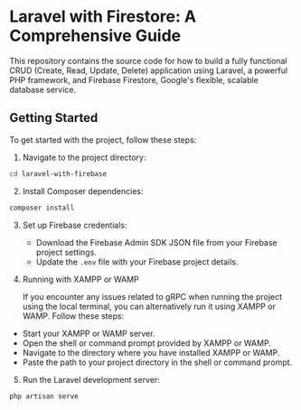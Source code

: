 # Laravel with Firestore: A Comprehensive Guide

This repository contains the source code for how to build a fully functional CRUD (Create, Read, Update, Delete) application using Laravel, a powerful PHP framework, and Firebase Firestore, Google's flexible, scalable database service.

## Getting Started

To get started with the project, follow these steps:

1. Navigate to the project directory:

```bash
cd laravel-with-firebase
```

2. Install Composer dependencies:

```bash
composer install
```

3. Set up Firebase credentials:

    - Download the Firebase Admin SDK JSON file from your Firebase project settings.
    - Update the `.env` file with your Firebase project details.



4. Running with XAMPP or WAMP

   If you encounter any issues related to gRPC when running the project using the local terminal, you can alternatively run it using XAMPP or WAMP. Follow these steps:

 - Start your XAMPP or WAMP server.
 - Open the shell or command prompt provided by XAMPP or WAMP.
 - Navigate to the directory where you have installed XAMPP or WAMP.
 - Paste the path to your project directory in the shell or command prompt.

5. Run the Laravel development server:

```bash
php artisan serve
```